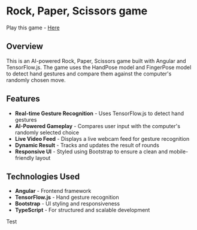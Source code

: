 # Rock, Paper, Scissors game

Play this game - [Here](https://sanvidurath.github.io/RPS-Game/)

## Overview
This is an AI-powered Rock, Paper, Scissors game built with Angular and TensorFlow.js. The game uses the HandPose model and FingerPose model to detect hand gestures and compare them against the computer's randomly chosen move.

## Features
* **Real-time Gesture Recognition** - Uses TensorFlow.js to detect hand gestures
* **AI-Powered Gameplay** - Compares user input with the computer's randomly selected choice
* **Live Video Feed** - Displays a live webcam feed for gesture recognition
* **Dynamic Result** - Tracks and updates the result of rounds
* **Responsive UI** - Styled using Bootstrap to ensure a clean and mobile-friendly layout

## Technologies Used
* **Angular** - Frontend framework
* **TensorFlow.js** - Hand gesture recognition
* **Bootstrap** - UI styling and responsiveness
* **TypeScript** - For structured and scalable development

Test
